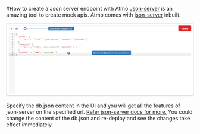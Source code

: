 #How to create a Json server endpoint with Atmo
[Json-server](https://github.com/typicode/json-server) is an amazing tool to create mock apis. Atmo comes with [json-server](https://github.com/typicode/json-server) inbuilt.

![Widget Frame](./images/JsonServerIntro.PNG)

Specify the db.json content in the UI and you will get all the features of json-server on the specified url. [Refer json-server docs for more.](https://github.com/typicode/json-server) You could change the content of the db.json and re-deploy and see the changes take effect immediately.
